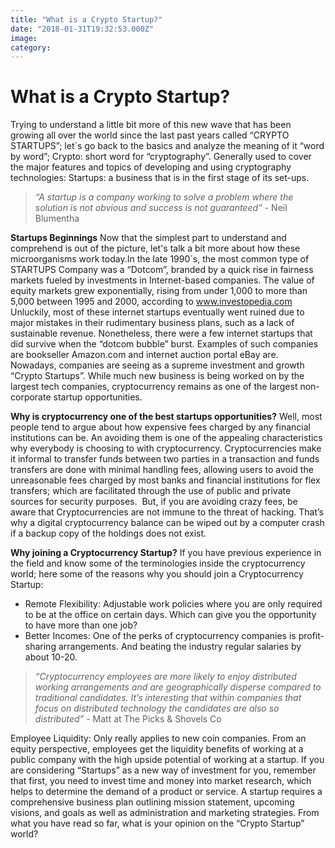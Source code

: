 ```yaml
---
title: "What is a Crypto Startup?"
date: "2018-01-31T19:32:53.000Z"
image: 
category: 
---
```


# What is a Crypto Startup?

Trying to understand a little bit more of this new wave that has been growing all over the world since the last past years called “CRYPTO STARTUPS”; let´s go back to the basics and analyze the meaning of it “word by word”; Crypto: short word for “cryptography”. Generally used to cover the major features and topics of developing and using cryptography technologies: Startups: a business that is in the first stage of its set-ups.

> _“A startup is a company working to solve a problem where the solution is not obvious and success is not guaranteed”_ \- Neil Blumentha

**Startups Beginnings** Now that the simplest part to understand and comprehend is out of the picture, let's talk a bit more about how these microorganisms work today.In the late 1990´s, the most common type of STARTUPS Company was a “Dotcom”, branded by a quick rise in fairness markets fueled by investments in Internet-based companies. The value of equity markets grew exponentially, rising from under 1,000 to more than 5,000 between 1995 and 2000, according to www.investopedia.com Unluckily, most of these internet startups eventually went ruined due to major mistakes in their rudimentary business plans, such as a lack of sustainable revenue. Nonetheless, there were a few internet startups that did survive when the “dotcom bubble” burst. Examples of such companies are bookseller Amazon.com and internet auction portal eBay are. Nowadays, companies are seeing as a supreme investment and growth “Crypto Startups”. While much new business is being worked on by the largest tech companies, cryptocurrency remains as one of the largest non-corporate startup opportunities.

**Why is cryptocurrency one of the best startups opportunities?** Well, most people tend to argue about how expensive fees charged by any financial institutions can be. An avoiding them is one of the appealing characteristics why everybody is choosing to with cryptocurrency. Cryptocurrencies make it informal to transfer funds between two parties in a transaction and funds transfers are done with minimal handling fees, allowing users to avoid the unreasonable fees charged by most banks and financial institutions for flex transfers; which are facilitated through the use of public and private sources for security purposes.  But, if you are avoiding crazy fees, be aware that Cryptocurrencies are not immune to the threat of hacking. That’s why a digital cryptocurrency balance can be wiped out by a computer crash if a backup copy of the holdings does not exist.

**Why joining a Cryptocurrency Startup?** If you have previous experience in the field and know some of the terminologies inside the cryptocurrency world; here some of the reasons why you should join a Cryptocurrency Startup:

- Remote Flexibility: Adjustable work policies where you are only required to be at the office on certain days. Which can give you the opportunity to have more than one job?
- Better Incomes: One of the perks of cryptocurrency companies is profit-sharing arrangements. And beating the industry regular salaries by about 10-20.

> _“Cryptocurrency employees are more likely to enjoy distributed working arrangements and are geographically disperse compared to traditional candidates. It’s interesting that within companies that focus on distributed technology the candidates are also so distributed”_ \- Matt at The Picks & Shovels Co

Employee Liquidity: Only really applies to new coin companies. From an equity perspective, employees get the liquidity benefits of working at a public company with the high upside potential of working at a startup. If you are considering “Startups” as a new way of investment for you, remember that first, you need to invest time and money into market research, which helps to determine the demand of a product or service. A startup requires a comprehensive business plan outlining mission statement, upcoming visions, and goals as well as administration and marketing strategies. From what you have read so far, what is your opinion on the “Crypto Startup” world?
